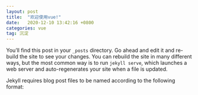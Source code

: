 ```yaml
---
layout: post
title:  "欢迎使用vue!"
date:   2020-12-10 13:42:16 +0800
categories: vue
tag: 沉淀
---
```


You’ll find this post in your `_posts` directory. Go ahead and edit it and re-build the site to see your changes. You can rebuild the site in many different ways, but the most common way is to run `jekyll serve`, which launches a web server and auto-regenerates your site when a file is updated.

Jekyll requires blog post files to be named according to the following format: